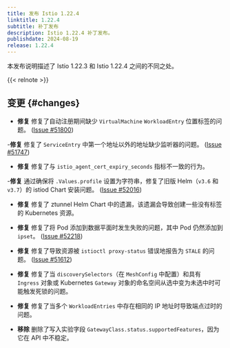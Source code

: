 ```yaml
---
title: 发布 Istio 1.22.4
linktitle: 1.22.4
subtitle: 补丁发布
description: Istio 1.22.4 补丁发布。
publishdate: 2024-08-19
release: 1.22.4
---
```


本发布说明描述了 Istio 1.22.3 和 Istio 1.22.4 之间的不同之处。

{{< relnote >}}

## 变更 {#changes}

- **修复** 修复了自动注册期间缺少 `VirtualMachine` `WorkloadEntry` 位置标签的问题。
  ([Issue #51800](https://github.com/istio/istio/issues/51800))

-**修复** 修复了 `ServiceEntry` 中第一个地址以外的地址缺少监听器的问题。
  ([Issue #51747](https://github.com/istio/istio/issues/51747))

- **修复** 修复了与 `istio_agent_cert_expiry_seconds` 指标不一致的行为。

-**修复** 通过确保将 `.Values.profile` 设置为字符串，修复了旧版 Helm（`v3.6` 和 `v3.7`）的 istiod Chart 安装问题。
  ([Issue #52016](https://github.com/istio/istio/issues/52016))

- **修复** 修复了 ztunnel Helm Chart 中的遗漏，该遗漏会导致创建一些没有标签的 Kubernetes 资源。

- **修复** 修复了将 Pod 添加到数据平面时发生失败的问题，其中 Pod 仍然添加到 `ipset`。
  ([Issue #52218](https://github.com/istio/istio/issues/52218))

- **修复** 修复了导致资源被 `istioctl proxy-status` 错误地报告为 `STALE` 的问题。
  ([Issue #51612](https://github.com/istio/istio/issues/51612))

- **修复** 修复了当 `discoverySelectors`（在 `MeshConfig` 中配置）和具有
  `Ingress` 对象或 Kubernetes `Gateway` 对象的命名空间从选中变为未选中时可能触发死锁的问题。

- **修复** 修复了当多个 `WorkloadEntries` 中存在相同的 IP 地址时导致端点过时的问题。

- **移除** 删除了写入实验字段 `GatewayClass.status.supportedFeatures`，因为它在 API 中不稳定。
